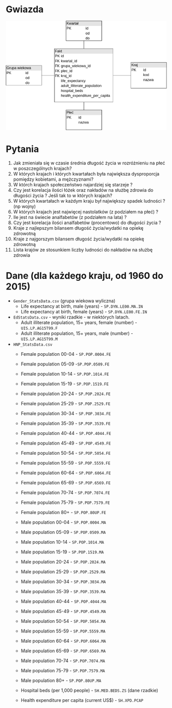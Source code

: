 # Gwiazda
![graf](graf.png)

# Pytania
1. Jak zmieniała się w czasie średnia długość życia w rozróżnieniu na płeć w poszczególnych krajach?
2. W których krajach i których kwartałach była największa dysproporcja pomiędzy kobietami, a mężczyznami?
3. W którch krajach społeczeństwo najardziej się starzeje ?
4. Czy jest korelacja ilości łóżek oraz nakładów na służbę zdrowia do długości życia ? Jeśli tak to w których krajach?
5. W których kwartałach w każdym kraju był największy spadek ludności ? (np wojny)
6. W których krajach jest najwięcej nastolatków (z podziałem na płeć) ?
7. Ile jest na świecie analfabetów (z podziałem na lata) ?
8. Czy jest korelacja ilości analfabetów (procentowo) do długości życia ?
9. Kraje z najlepszym bilansem długość życia/wydatki na opiekę zdrowotną
10. Kraje z najgorszym bilansem długość życia/wydatki na opiekę zdrowotną
11. Lista krajów ze stosunkiem liczby ludności do nakładów na służbę zdrowia

# Dane (dla każdego kraju, od 1960 do 2015)
* `Gender_StatsData.csv` (grupa wiekowa wyliczna)
  * Life expectancy at birth, male (years) - `SP.DYN.LE00.MA.IN`
  * Life expectancy at birth, female (years) - `SP.DYN.LE00.FE.IN`
* `EdStatsData.csv` - wyniki rzadkie - w niektórych latach.
  * Adult illiterate population, 15+ years, female (number) - `UIS.LP.AG15T99.F`
  * Adult illiterate population, 15+ years, male (number)	- `UIS.LP.AG15T99.M`
* `HNP_StatsData.csv`
  * Female population 00-04 - `SP.POP.0004.FE`
  * Female population 05-09	-`SP.POP.0509.FE`
  * Female population 10-14	- `SP.POP.1014.FE`
  * Female population 15-19	- `SP.POP.1519.FE`
  * Female population 20-24	- `SP.POP.2024.FE`
  * Female population 25-29	- `SP.POP.2529.FE`
  * Female population 30-34	- `SP.POP.3034.FE`
  * Female population 35-39	- `SP.POP.3539.FE`
  * Female population 40-44	- `SP.POP.4044.FE`
  * Female population 45-49	- `SP.POP.4549.FE`
  * Female population 50-54	- `SP.POP.5054.FE`
  * Female population 55-59	- `SP.POP.5559.FE`
  * Female population 60-64	- `SP.POP.6064.FE`
  * Female population 65-69	- `SP.POP.6569.FE`
  * Female population 70-74	- `SP.POP.7074.FE`
  * Female population 75-79	- `SP.POP.7579.FE`
  * Female population 80+	- `SP.POP.80UP.FE`
  * Male population 00-04	- `SP.POP.0004.MA`
  * Male population 05-09	- `SP.POP.0509.MA`
  * Male population 10-14	- `SP.POP.1014.MA`
  * Male population 15-19	- `SP.POP.1519.MA`
  * Male population 20-24	- `SP.POP.2024.MA`
  * Male population 25-29	- `SP.POP.2529.MA`
  * Male population 30-34	- `SP.POP.3034.MA`
  * Male population 35-39	- `SP.POP.3539.MA`
  * Male population 40-44	- `SP.POP.4044.MA`
  * Male population 45-49	- `SP.POP.4549.MA`
  * Male population 50-54	- `SP.POP.5054.MA`
  * Male population 55-59	- `SP.POP.5559.MA`
  * Male population 60-64	- `SP.POP.6064.MA`
  * Male population 65-69	- `SP.POP.6569.MA`
  * Male population 70-74	- `SP.POP.7074.MA`
  * Male population 75-79	- `SP.POP.7579.MA`
  * Male population 80+	- `SP.POP.80UP.MA`
  
  * Hospital beds (per 1,000 people)	- `SH.MED.BEDS.ZS` (dane rzadkie)
  * Health expenditure per capita (current US$)	 - `SH.XPD.PCAP`

